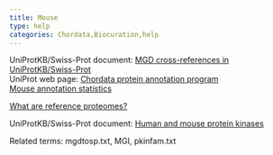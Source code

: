 ```yaml
---
title: Mouse
type: help
categories: Chordata,Biocuration,help
---
```


UniProtKB/Swiss-Prot document: [MGD cross-references in UniProtKB/Swiss-Prot](https://ftp.ebi.ac.uk/pub/databases/uniprot/current_release/knowledgebase/complete/docs/mgdtosp.txt)  
UniProt web page: [Chordata protein annotation program](https://www.uniprot.org/help/Chordata)  
[Mouse annotation statistics](https://www.uniprot.org/help/chordata/statistics/#Musmusculus)

[What are reference proteomes?](https://www.uniprot.org/help/reference_proteome)

UniProtKB/Swiss-Prot document: [Human and mouse protein kinases](https://ftp.ebi.ac.uk/pub/databases/uniprot/current_release/knowledgebase/complete/docs/pkinfam.txt)

Related terms: mgdtosp.txt, MGI, pkinfam.txt
